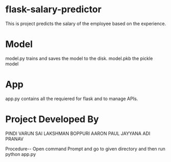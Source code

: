 # flask-salary-predictor
This is project predicts the salary of the employee based on the experience.

# Model
model.py trains and saves the model to the disk.
model.pkb the pickle model 

# App
app.py contains all the requiered for flask and to manage APIs.
# Project Developed By
PINDI VARUN SAI LAKSHMAN
BOPPURI AARON PAUL
JAYYANA ADI PRANAV




Procedure--
Open command Prompt and go to given directory and then run python app.py
